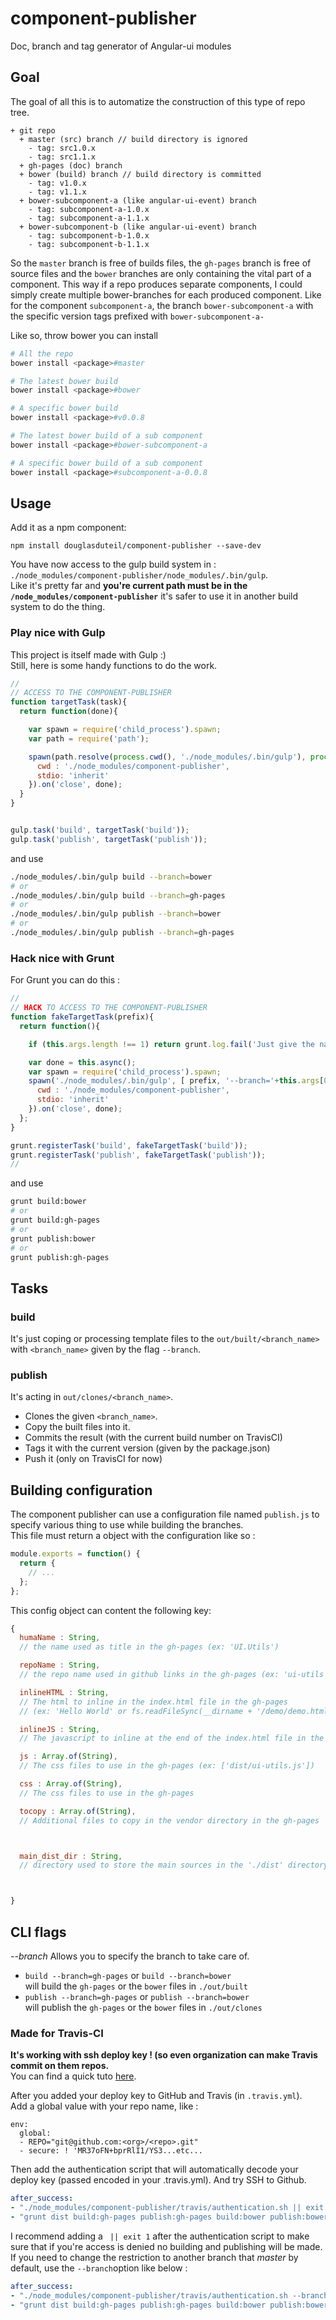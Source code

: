 # component-publisher

Doc, branch and tag generator of Angular-ui modules

## Goal

The goal of all this is to automatize the construction of this type of repo tree.

```
+ git repo
  + master (src) branch // build directory is ignored
    - tag: src1.0.x
    - tag: src1.1.x
  + gh-pages (doc) branch
  + bower (build) branch // build directory is committed
    - tag: v1.0.x
    - tag: v1.1.x
  + bower-subcomponent-a (like angular-ui-event) branch
    - tag: subcomponent-a-1.0.x
    - tag: subcomponent-a-1.1.x
  + bower-subcomponent-b (like angular-ui-event) branch
    - tag: subcomponent-b-1.0.x
    - tag: subcomponent-b-1.1.x
```

So the `master` branch is free of builds files, the `gh-pages` branch is free of source files and the `bower` branches are only containing the vital part of a component. This way if a repo produces separate components, I could simply create multiple bower-branches for each produced component. Like for the component `subcomponent-a`, the branch `bower-subcomponent-a` with the specific version tags prefixed with `bower-subcomponent-a-`

Like so, throw bower you can install
```sh
# All the repo
bower install <package>#master

# The latest bower build
bower install <package>#bower

# A specific bower build
bower install <package>#v0.0.8

# The latest bower build of a sub component
bower install <package>#bower-subcomponent-a

# A specific bower build of a sub component
bower install <package>#subcomponent-a-0.0.8
```

## Usage

Add it as a npm component:

```
npm install douglasduteil/component-publisher --save-dev
```

You have now access to the gulp build system in :  
`./node_modules/component-publisher/node_modules/.bin/gulp`.  
Like it's pretty far and **you're current path must be in the `/node_modules/component-publisher`** it's safer to use it in another build system to do the thing.

### Play nice with Gulp

This project is itself made with Gulp :)  
Still, here is some handy functions to do the work.

```javascript
//
// ACCESS TO THE COMPONENT-PUBLISHER
function targetTask(task){
  return function(done){

    var spawn = require('child_process').spawn;
    var path = require('path');

    spawn(path.resolve(process.cwd(), './node_modules/.bin/gulp'), process.argv.slice(2), {
      cwd : './node_modules/component-publisher',
      stdio: 'inherit'
    }).on('close', done);
  }
}


gulp.task('build', targetTask('build'));
gulp.task('publish', targetTask('publish'));
```

and use

```sh
./node_modules/.bin/gulp build --branch=bower
# or
./node_modules/.bin/gulp build --branch=gh-pages
# or
./node_modules/.bin/gulp publish --branch=bower
# or
./node_modules/.bin/gulp publish --branch=gh-pages
```


### Hack nice with Grunt

For Grunt you can do this :

```javascript
//
// HACK TO ACCESS TO THE COMPONENT-PUBLISHER
function fakeTargetTask(prefix){
  return function(){

    if (this.args.length !== 1) return grunt.log.fail('Just give the name of the ' + prefix + ' you want like :\ngrunt ' + prefix + ':bower');

    var done = this.async();
    var spawn = require('child_process').spawn;
    spawn('./node_modules/.bin/gulp', [ prefix, '--branch='+this.args[0] ].concat(grunt.option.flags()), {
      cwd : './node_modules/component-publisher',
      stdio: 'inherit'
    }).on('close', done);
  };
}

grunt.registerTask('build', fakeTargetTask('build'));
grunt.registerTask('publish', fakeTargetTask('publish'));
//
```

and use

```sh
grunt build:bower
# or
grunt build:gh-pages
# or
grunt publish:bower
# or
grunt publish:gh-pages
```

## Tasks

### build

It's just coping or processing template files to the `out/built/<branch_name>` with `<branch_name>` given by the flag `--branch`.

### publish

It's acting in `out/clones/<branch_name>`.
 * Clones the given `<branch_name>`.
 * Copy the built files into it.
 * Commits the result (with the current build number on TravisCI)
 * Tags it with the current version (given by the package.json)
 * Push it (only on TravisCI for now)

## Building configuration

The component publisher can use a configuration file named `publish.js` to specify various thing to use while building the branches.  
This file must return a object with the configuration like so :

```javascript
module.exports = function() {
  return {
    // ...
  };
};
```

This config object can content the following key:

```javascript
{
  humaName : String,
  // the name used as title in the gh-pages (ex: 'UI.Utils')

  repoName : String,
  // the repo name used in github links in the gh-pages (ex: 'ui-utils')

  inlineHTML : String,
  // The html to inline in the index.html file in the gh-pages
  // (ex: 'Hello World' or fs.readFileSync(__dirname + '/demo/demo.html'))

  inlineJS : String,
  // The javascript to inline at the end of the index.html file in the gh-pages

  js : Array.of(String),
  // The css files to use in the gh-pages (ex: ['dist/ui-utils.js'])

  css : Array.of(String),
  // The css files to use in the gh-pages

  tocopy : Array.of(String),
  // Additional files to copy in the vendor directory in the gh-pages



  main_dist_dir : String,
  // directory used to store the main sources in the './dist' directory (ex: 'main')



}
```


## CLI flags

*--branch*
Allows you to specify the branch to take care of.

* `build --branch=gh-pages` or `build --branch=bower`  
will build the `gh-pages` or the `bower` files in `./out/built`
* `publish --branch=gh-pages` or `publish --branch=bower`  
will publish the `gh-pages` or the `bower` files in `./out/clones`

### Made for Travis-CI

**It's working with ssh deploy key ! (so even organization can make Travis commit on them repos.**  
You can find a quick tuto [here](https://gist.github.com/douglasduteil/5525750#file-travis-secure-key-sh).

After you added your deploy key to GitHub and Travis (in  `.travis.yml`).  
Add a global value with your repo name, like :

```
env:
  global:
  - REPO="git@github.com:<org>/<repo>.git"
  - secure: ! 'MR37oFN+bprRlI1/YS3...etc...
```

Then add the authentication script that will automatically decode your deploy key (passed encoded in your .travis.yml). And try SSH to  Github.

```yaml
after_success:
- "./node_modules/component-publisher/travis/authentication.sh || exit 1"
- "grunt dist build:gh-pages publish:gh-pages build:bower publish:bower"
```

I recommend adding a ` || exit 1` after the authentication script to make sure that if you're access is denied no building and publishing will be made.
If you need to change the restriction to another branch that *master* by default, use the `--branch`option like below :

```yaml
after_success:
- "./node_modules/component-publisher/travis/authentication.sh --branch=develop || exit 1"
- "grunt dist build:gh-pages publish:gh-pages build:bower publish:bower"
```
